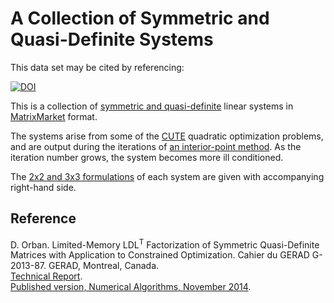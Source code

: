 # A Collection of Symmetric and Quasi-Definite Systems

This data set may be cited by referencing:

[![DOI](https://zenodo.org/badge/doi/10.5281/zenodo.16630.svg)](http://dx.doi.org/10.5281/zenodo.16630)

This is a collection of [symmetric and quasi-definite](http://dx.doi.org/10.1137/0805005) linear systems in [MatrixMarket](http://math.nist.gov/MatrixMarket/formats.html#MMformat) format.

The systems arise from some of the [CUTE](https://github.com/mpf/Optimization-Test-Problems) quadratic optimization problems, and are output during the iterations of [an interior-point method](https://github.com/dpo/nlpy/blob/master/nlpy/optimize/solvers/cqp.py). As the iteration number grows, the system becomes more ill conditioned.

The [2x2 and 3x3 formulations](http://dx.doi.org/10.1137/120890600) of each system are given with accompanying right-hand side.

## Reference

D. Orban. Limited-Memory LDL<sup>T</sup> Factorization of Symmetric
Quasi-Definite Matrices with Application to Constrained Optimization. Cahier
du GERAD G-2013-87. GERAD, Montreal, Canada.
<br>
[Technical Report](https://www.gerad.ca/papers/G-2013-87.pdf).
<br>
[Published version, Numerical Algorithms, November 2014](http://link.springer.com/article/10.1007/s11075-014-9933-x).
